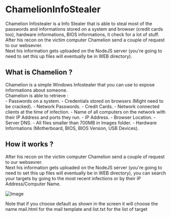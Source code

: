 # ChamelionInfoStealer
Chamelion Infostealer is a Info Stealer that is able to steal most of the passwords and informations stored on a system and browser (credit cards too), hardware informations, BIOS informations, it check for a lot of stuff.<br>
After his recon on the victim computer Chamelion send a couple of request to our websevrer.<br>
Next his information gets uploaded on the NodeJS server (you're going to need to set this up files will eventually be in WEB directory).

<h2>What is Chamelion ?</h2>
Chamelion is a simple Windows Infostealer that you can use to expose informations about someone.<br>
Chamelion is able to retrieve :<br>
     - Passwords on a system.
     - Credentials stored on browsers (Might need to be cracked).
     - Network Passwords.
     - Credit Cards.
     - Network connected clients at the time of infection.
     - Name of all computers on the network with their IP Address and ports they run.
     - IP Address.
     - Browser Location.
     - Server DNS.
     - All files smaller than 700MB in Images folder.
     - Hardware Informations (Motherboard, BIOS, BIOS Version, USB Devices).

<h2>How it works ?</h2>
After his recon on the victim computer Chamelion send a couple of request to our websevrer.<br>
Next his information gets uploaded on the NodeJS server (you're going to need to set this up files will eventually be in WEB directory), you can search your targets
by going to the most recent infections or by their IP Address/Computer Name.

![Image](https://i.imgur.com/tffP503.png)

Note that if you choose default as shown in the screen it will choose the name mail.html for the mail template and list.txt for the list of target
